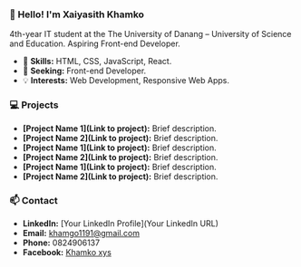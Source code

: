 ### 👋 Hello! I'm Xaiyasith Khamko

4th-year IT student at the The University of Danang – University of Science and Education. Aspiring Front-end Developer.

- 🌱 **Skills:** HTML, CSS, JavaScript, React.
- 💼 **Seeking:** Front-end Developer.
- 💡 **Interests:** Web Development, Responsive Web Apps.

### 💻 Projects
- **[Project Name 1](Link to project):** Brief description.
- **[Project Name 2](Link to project):** Brief description.
- **[Project Name 1](Link to project):** Brief description.
- **[Project Name 2](Link to project):** Brief description.
- **[Project Name 1](Link to project):** Brief description.
- **[Project Name 2](Link to project):** Brief description.

### 📫 Contact
- **LinkedIn:** [Your LinkedIn Profile](Your LinkedIn URL)
- **Email:** [khamgo1191@gmail.com](mailto:khamgo1191@gmail.com)
- **Phone:** 0824906137
- **Facebook:** [Khamko xys](https://www.facebook.com/khamkoxys)
